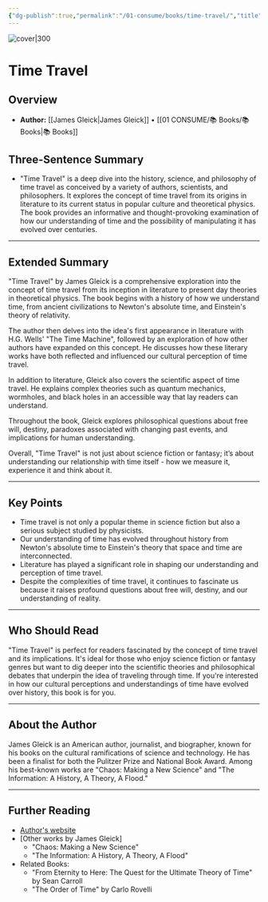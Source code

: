 ```yaml
---
{"dg-publish":true,"permalink":"/01-consume/books/time-travel/","title":"Time Travel","tags":["time","time-travel","culture","literature","history","physics"]}
---
```


![cover|300](http://books.google.com/books/content?id=jC0yDwAAQBAJ&printsec=frontcover&img=1&zoom=1&edge=curl&source=gbs_api)
# Time Travel

## Overview
- **Author:** [[James Gleick\|James Gleick]] • [[01 CONSUME/📚 Books/📚 Books\|📚 Books]]
## Three-Sentence Summary
- "Time Travel" is a deep dive into the history, science, and philosophy of time travel as conceived by a variety of authors, scientists, and philosophers. It explores the concept of time travel from its origins in literature to its current status in popular culture and theoretical physics. The book provides an informative and thought-provoking examination of how our understanding of time and the possibility of manipulating it has evolved over centuries.

---

## Extended Summary
"Time Travel" by James Gleick is a comprehensive exploration into the concept of time travel from its inception in literature to present day theories in theoretical physics. The book begins with a history of how we understand time, from ancient civilizations to Newton's absolute time, and Einstein's theory of relativity.

The author then delves into the idea's first appearance in literature with H.G. Wells' "The Time Machine", followed by an exploration of how other authors have expanded on this concept. He discusses how these literary works have both reflected and influenced our cultural perception of time travel.

In addition to literature, Gleick also covers the scientific aspect of time travel. He explains complex theories such as quantum mechanics, wormholes, and black holes in an accessible way that lay readers can understand.

Throughout the book, Gleick explores philosophical questions about free will, destiny, paradoxes associated with changing past events, and implications for human understanding.

Overall, "Time Travel" is not just about science fiction or fantasy; it’s about understanding our relationship with time itself - how we measure it, experience it and think about it.

---

## Key Points
- Time travel is not only a popular theme in science fiction but also a serious subject studied by physicists.
- Our understanding of time has evolved throughout history from Newton's absolute time to Einstein's theory that space and time are interconnected.
- Literature has played a significant role in shaping our understanding and perception of time travel.
- Despite the complexities of time travel, it continues to fascinate us because it raises profound questions about free will, destiny, and our understanding of reality.

---

## Who Should Read
"Time Travel" is perfect for readers fascinated by the concept of time travel and its implications. It's ideal for those who enjoy science fiction or fantasy genres but want to dig deeper into the scientific theories and philosophical debates that underpin the idea of traveling through time. If you're interested in how our cultural perceptions and understandings of time have evolved over history, this book is for you.

---

## About the Author
James Gleick is an American author, journalist, and biographer, known for his books on the cultural ramifications of science and technology. He has been a finalist for both the Pulitzer Prize and National Book Award. Among his best-known works are "Chaos: Making a New Science" and "The Information: A History, A Theory, A Flood."

---

## Further Reading
- [Author's website](http://around.com/)
- [Other works by James Gleick]
    - "Chaos: Making a New Science"
    - "The Information: A History, A Theory, A Flood"
- Related Books:
    - "From Eternity to Here: The Quest for the Ultimate Theory of Time" by Sean Carroll
    - "The Order of Time" by Carlo Rovelli
